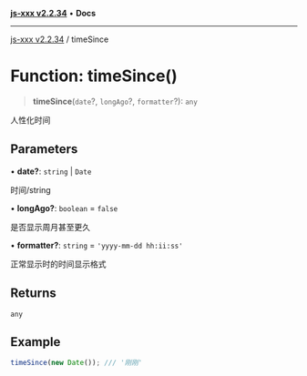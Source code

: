 [**js-xxx v2.2.34**](../README.md) • **Docs**

***

[js-xxx v2.2.34](../README.md) / timeSince

# Function: timeSince()

> **timeSince**(`date`?, `longAgo`?, `formatter`?): `any`

人性化时间

## Parameters

• **date?**: `string` \| `Date`

时间/string

• **longAgo?**: `boolean` = `false`

是否显示周月甚至更久

• **formatter?**: `string` = `'yyyy-mm-dd hh:ii:ss'`

正常显示时的时间显示格式

## Returns

`any`

## Example

```ts
timeSince(new Date()); /// '刚刚'
```

